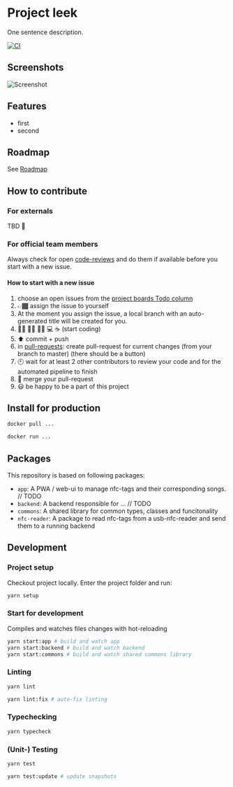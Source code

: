 # Project leek

One sentence description.

[![CI](https://github.com/project-leek/project-leek/workflows/PR%20Checks/badge.svg)](https://github.com/project-leek/project-leek/actions?query=workflow%3A"PR+Checks")

## Screenshots

![Screenshot](screenshot.jpg)

## Features

* first
* second

## Roadmap

See [Roadmap](https://github.com/project-leek/project-leek/projects/1)

## How to contribute

### For externals

TBD 🤔

### For official team members

Always check for open [code-reviews](https://github.com/project-leek/project-leek/pulls?q=is%3Aopen+is%3Apr+type%3Apr+review%3Arequired) and do them if available before you start with a new issue.

#### How to start with a new issue

1. choose an open issues from the [project boards Todo column](https://github.com/project-leek/project-leek/projects/1)
1. 👉🏾 assign the issue to yourself
1. At the moment you assign the issue, a local branch with an auto-generated title will be created for you.
1. 👨🏾 👩🏾 ✍🏾 💻 ☕  (start coding)
1. ⬆️ commit + push
1. in [pull-requests](https://github.com/project-leek/project-leek/pulls): create pull-request for current changes (from your branch to master) (there should be a button)
1. 🕙 wait for at least 2 other contributors to review your code and for the automated pipeline to finish
1. 🥗 merge your pull-request
1. 😃 be happy to be a part of this project
## Install for production

```bash
docker pull ...

docker run ...
```

## Packages

This repository is based on following packages:

- `app`: A PWA / web-ui to manage nfc-tags and their corresponding songs. // TODO
- `backend`: A backend responsible for ... // TODO
- `commons`: A shared library for common types, classes and funcitonality
- `nfc-reader`: A package to read nfc-tags from a usb-nfc-reader and send them to a running backend

## Development

### Project setup

Checkout project locally. Enter the project folder and run:

```bash
yarn setup
```

### Start for development

Compiles and watches files changes with hot-reloading

```bash
yarn start:app # build and watch app
yarn start:backend # build and watch backend
yarn start:commons # build and watch shared commons library
```

### Linting

```bash
yarn lint

yarn lint:fix # auto-fix linting
```

### Typechecking

```bash
yarn typecheck
```

### (Unit-) Testing

```bash
yarn test

yarn test:update # update snapshots
```
